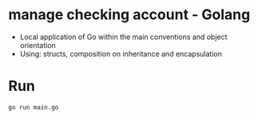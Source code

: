 # manage checking account - Golang
- Local application of Go within the main conventions and object orientation
- Using: structs, composition on inheritance and encapsulation

# Run
```
go run main.go
```